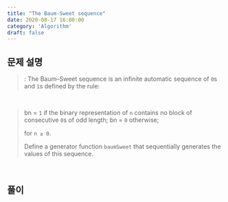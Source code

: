 ```yaml
---
title: "The Baum-Sweet sequence"
date: 2020-08-17 16:00:00
category: 'Algorithm'
draft: false
---
```


## 문제 설명

> : The Baum–Sweet sequence is an infinite automatic sequence of `0`s and `1`s defined by the rule:

<br>

> bn = `1` if the binary representation of `n` contains no block of consecutive `0`s of odd length;
> bn = `0` otherwise;
>
> for `n ≥ 0`.
>
> Define a generator function `baumSweet` that sequentially generates the values of this sequence.



<br>

## 풀이

```ts

```

